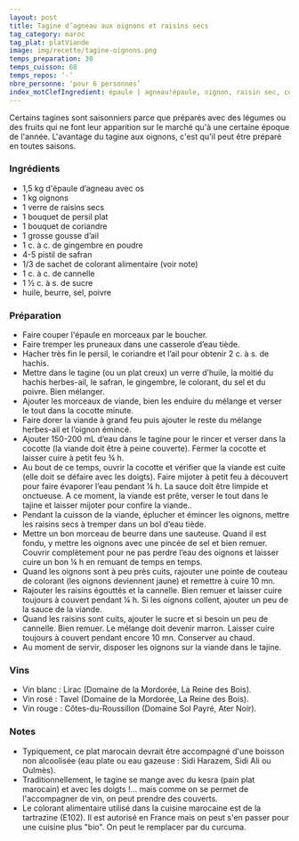 ```yaml
---
layout: post
title: Tagine d’agneau aux oignons et raisins secs
tag_category: maroc
tag_plat: platViande
image: img/recette/tagine-oignons.png
temps_preparation: 30
temps_cuisson: 60
temps_repos: ‘-‘
nbre_personne: ‘pour 6 personnes’
index_motClefIngredient: épaule | agneau!épaule, oignon, raisin sec, coriandre, gingembre, safran, cannelle
---
```

Certains tagines sont saisonniers parce que préparés avec des légumes ou des fruits qui ne font leur apparition sur le marché qu'à une certaine époque de l'année. L'avantage du tagine aux oignons, c'est qu'il peut être préparé en toutes saisons.

### Ingrédients
* 1,5 kg d'épaule d’agneau avec os
* 1 kg oignons
* 1 verre de raisins secs
* 1 bouquet de persil plat
* 1 bouquet de coriandre
* 1 grosse gousse d’ail
* 1 c. à c. de gingembre en poudre
* 4-5 pistil de safran
* 1/3 de sachet de colorant alimentaire (voir note)
* 1 c. à c. de cannelle
* 1 ½  c. à s. de sucre
* huile, beurre, sel, poivre

### Préparation
* Faire couper l'épaule en morceaux par le boucher.
* Faire tremper les pruneaux dans une casserole d’eau tiède.
* Hacher très fin le persil, le coriandre et l’ail pour obtenir 2 c. à s. de hachis.
* Mettre dans le tagine (ou un plat creux) un verre d’huile, la moitié du hachis herbes-ail, le safran, le gingembre, le colorant, du sel et du poivre. Bien mélanger.
* Ajouter les morceaux de viande, bien les enduire du mélange et verser le tout dans la cocotte minute.
* Faire dorer la viande à grand feu puis ajouter le reste du mélange herbes-ail et l’oignon émincé.
* Ajouter 150-200 mL d’eau dans le tagine pour le rincer et verser dans la cocotte (la viande doit être à peine couverte). Fermer la cocotte et laisser cuire à petit feu ¾ h.
* Au bout de ce temps, ouvrir la cocotte et vérifier que la viande est cuite (elle doit se défaire avec les doigts). Faire mijoter à petit feu à découvert pour faire évaporer l’eau pendant ¼ h. La sauce doit être limpide et onctueuse. A ce moment, la viande est prête, verser le tout dans le tajine et laisser mijoter pour confire la viande..
* Pendant la cuisson de la viande, éplucher et émincer les oignons, mettre les raisins secs à tremper dans un bol d’eau tiède.
* Mettre un bon morceau de beurre dans une sauteuse. Quand il est fondu, y mettre les oignons avec une pincée de sel et bien remuer. Couvrir complètement pour ne pas perdre l’eau des oignons et laisser cuire un bon ¼ h en remuant de temps en temps.
* Quand les oignons sont à peu près cuits, rajouter une pointe de couteau de colorant (les oignons deviennent jaune) et remettre à cuire 10 mn.
* Rajouter les raisins égouttés et la cannelle. Bien remuer et laisser cuire toujours à couvert pendant ¼ h. Si les oignons collent, ajouter un peu de la sauce de la viande.
* Quand les raisins sont cuits, ajouter le sucre et si besoin un peu de cannelle. Bien remuer. Le mélange doit devenir marron. Laisser cuire toujours à couvert pendant encore 10 mn. Conserver au chaud.
* Au moment de servir, disposer les oignons sur la viande dans le tajine.

### Vins
* Vin blanc : Lirac (Domaine de la Mordorée, La Reine des Bois).
* Vin rosé : Tavel (Domaine de la Mordorée, La Reine des Bois).
* Vin rouge : Côtes-du-Roussillon (Domaine Sol Payré, Ater Noir).

### Notes
* Typiquement, ce plat marocain devrait être accompagné d'une boisson non alcoolisée (eau plate ou eau gazeuse : Sidi Harazem, Sidi Ali ou Oulmès).
* Traditionnellement, le tagine se mange avec du kesra (pain plat marocain) et avec les doigts !… mais comme on se permet de l'accompagner de vin, on peut prendre des couverts.
* Le colorant alimentaire utilisé dans la cuisine marocaine est de la tartrazine (E102). Il est autorisé en France mais on peut s'en passer pour une cuisine plus "bio". On peut le remplacer par du curcuma.
